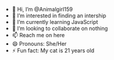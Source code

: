 - 👋 Hi, I’m @Animalgirl159
- 👀 I’m interested in finding an intership
- 🌱 I’m currently learning JavaScript
- 💞️ I’m looking to collaborate on nothing
- 📫 Reach me on here
- 😄 Pronouns: She/Her
- ⚡ Fun fact: My cat is 21 years old

<!---
Animalgirl159/Animalgirl159 is a ✨ special ✨ repository because its `README.md` (this file) appears on your GitHub profile.
You can click the Preview link to take a look at your changes.
--->
